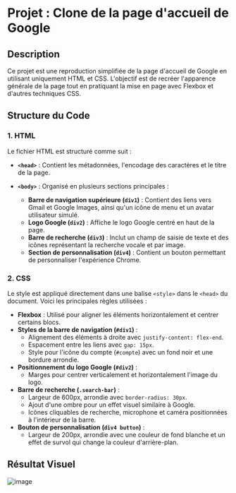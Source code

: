 # Projet : Clone de la page d'accueil de Google

## Description
Ce projet est une reproduction simplifiée de la page d'accueil de Google en utilisant uniquement HTML et CSS. L'objectif est de recréer l'apparence générale de la page tout en pratiquant la mise en page avec Flexbox et d'autres techniques CSS.

## Structure du Code

### 1. **HTML**
Le fichier HTML est structuré comme suit :

- **`<head>`** : Contient les métadonnées, l'encodage des caractères et le titre de la page.
- **`<body>`** : Organisé en plusieurs sections principales :
  
  - **Barre de navigation supérieure (`div1`)** : Contient des liens vers Gmail et Google Images, ainsi qu'un icône de menu et un avatar utilisateur simulé.
  - **Logo Google (`div2`)** : Affiche le logo Google centré en haut de la page.
  - **Barre de recherche (`div3`)** : Inclut un champ de saisie de texte et des icônes représentant la recherche vocale et par image.
  - **Section de personnalisation (`div4`)** : Contient un bouton permettant de personnaliser l'expérience Chrome.

### 2. **CSS**
Le style est appliqué directement dans une balise `<style>` dans le `<head>` du document. Voici les principales règles utilisées :

- **Flexbox** : Utilisé pour aligner les éléments horizontalement et centrer certains blocs.
- **Styles de la barre de navigation (`#div1`)** :
  - Alignement des éléments à droite avec `justify-content: flex-end`.
  - Espacement entre les liens avec `gap: 15px`.
  - Style pour l'icône du compte (`#compte`) avec un fond noir et une bordure arrondie.
- **Positionnement du logo Google (`#div2`)** :
  - Marges pour centrer verticalement et horizontalement l'image du logo.
- **Barre de recherche (`.search-bar`)** :
  - Largeur de 600px, arrondie avec `border-radius: 30px`.
  - Ajout d'une ombre pour un effet visuel similaire à Google.
  - Icônes cliquables de recherche, microphone et caméra positionnées à l'intérieur de la barre.
- **Bouton de personnalisation (`div4 button`)** :
  - Largeur de 200px, arrondie avec une couleur de fond blanche et un effet de survol qui change la couleur d'arrière-plan.

## Résultat Visuel
![image](https://github.com/user-attachments/assets/ef9e727b-56f7-4e1e-a17b-b0ad3158f0e3)



